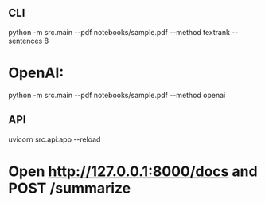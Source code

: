## CLI
python -m src.main --pdf notebooks/sample.pdf --method textrank --sentences 8
# OpenAI:
python -m src.main --pdf notebooks/sample.pdf --method openai

## API
uvicorn src.api:app --reload
# Open http://127.0.0.1:8000/docs and POST /summarize
